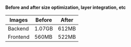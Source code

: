 **Before and after size optimization, layer integration, etc**

| Images      | Before | After  |
| ----------- | ------ | ------ |
| Backend     | 1.07GB | 612MB  |
| Frontend    | 560MB  | 522MB  |